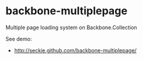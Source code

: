 # backbone-multiplepage

Multiple page loading system on Backbone.Collection

See demo:

- http://seckie.github.com/backbone-multiplepage/
